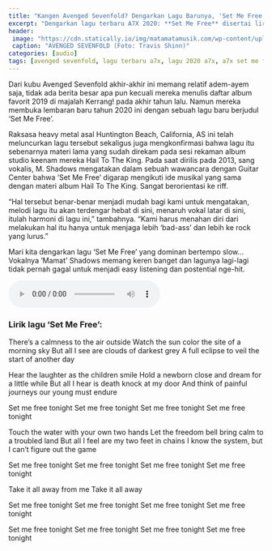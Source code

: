 ```yaml
---
title: "Kangen Avenged Sevenfold? Dengarkan Lagu Barunya, 'Set Me Free' Di Sini!"
excerpt: "Dengarkan lagu terbaru A7X 2020: **Set Me Free** disertai lirik"
header:
 image: "https://cdn.statically.io/img/matamatamusik.com/wp-content/uploads/2020/01/A7X-1024x576.jpg"
 caption: "AVENGED SEVENFOLD (Foto: Travis Shinn)"
categories: [audio]
tags: [avenged sevenfold, lagu terbaru a7x, lagu 2020 a7x, a7x set me free]
---
```

Dari kubu Avenged Sevenfold akhir-akhir ini memang relatif adem-ayem saja, tidak ada berita besar apa pun kecuali mereka menulis daftar album favorit 2019 di majalah Kerrang! pada akhir tahun lalu. Namun mereka membuka lembaran baru tahun 2020 ini dengan sebuah lagu baru berjudul ‘Set Me Free’.

Raksasa heavy metal asal Huntington Beach, California, AS ini telah meluncurkan lagu tersebut sekaligus juga mengkonfirmasi bahwa lagu itu sebenarnya materi lama yang sudah direkam pada sesi rekaman album studio keenam mereka Hail To The King. Pada saat dirilis pada 2013, sang vokalis, M. Shadows mengatakan dalam sebuah wawancara dengan Guitar Center bahwa ‘Set Me Free’ digarap mengikuti ide musikal yang sama dengan materi album Hail To The King. Sangat berorientasi ke riff.

“Hal tersebut benar-benar menjadi mudah bagi kami untuk mengatakan, melodi lagu itu akan terdengar hebat di sini, menaruh vokal latar di sini, itulah harmoni di lagu ini,” tambahnya. “Kami harus menahan diri dari melakukan hal itu hanya untuk menjaga lebih ‘bad-ass’ dan lebih ke rock yang lurus.”

Mari kita dengarkan lagu ‘Set Me Free’ yang dominan bertempo slow… Vokalnya ‘Mamat’ Shadows memang keren banget dan lagunya lagi-lagi tidak pernah gagal untuk menjadi easy listening dan postential nge-hit.

<div class="align-center">
<audio controls>
  <source src="/assets/audio/AvengedSevenfold-SetMeFree.mp3" type="audio/mpeg">
Your browser does not support the audio element.
</audio>
</div>

### Lirik lagu ‘Set Me Free’:

There’s a calmness to the air outside
Watch the sun color the site of a morning sky
But all I see are clouds of darkest grey
A full eclipse to veil the start of another day

Hear the laughter as the children smile
Hold a newborn close and dream for a little while
But all I hear is death knock at my door
And think of painful journeys our young must endure

Set me free tonight
Set me free tonight
Set me free tonight
Set me free tonight

Touch the water with your own two hands
Let the freedom bell bring calm to a troubled land
But all I feel are my two feet in chains
I know the system, but I can’t figure out the game

Set me free tonight
Set me free tonight
Set me free tonight
Set me free tonight

Take it all away from me
Take it all away

Set me free tonight
Set me free tonight
Set me free tonight
Set me free tonight

Set me free tonight
Set me free tonight
Set me free tonight
Set me free tonight
